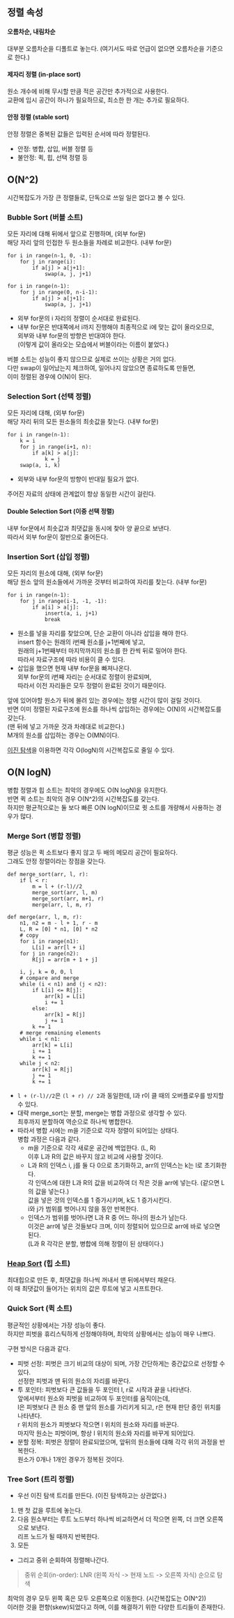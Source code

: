 ## 정렬 속성
#### 오름차순, 내림차순
대부분 오름차순을 디폴트로 놓는다. (여기서도 따로 언급이 없으면 오름차순을 기준으로 한다.)
#### 제자리 정렬 (in-place sort)
원소 개수에 비해 무시할 만큼 적은 공간만 추가적으로 사용한다.  
교환에 임시 공간이 하나가 필요하므로, 최소한 한 개는 추가로 필요하다.
#### 안정 정렬 (stable sort)
안정 정렬은 중복된 값들은 입력된 순서에 따라 정렬된다.
- 안정: 병합, 삽입, 버블 정렬 등
- 불안정: 퀵, 힙, 선택 정렬 등
## O(N^2)
시간복잡도가 가장 큰 정렬들로, 단독으로 쓰일 일은 없다고 볼 수 있다.
### Bubble Sort (버블 소트)
모든 자리에 대해 뒤에서 앞으로 진행하며, (외부 for문)  
해당 자리 앞의 인접한 두 원소들을 차례로 비교한다. (내부 for문)  
```
for i in range(n-1, 0, -1):
    for j in range(i):
        if a[j] > a[j+1]:
            swap(a, j, j+1)

for i in range(n-1):
    for j in range(0, n-i-1):
        if a[j] > a[j+1]:
            swap(a, j, j+1)
```
- 외부 for문의 i 자리의 정렬이 순서대로 완료된다.
- 내부 for문은 반대쪽에서 i까지 진행해야 최종적으로 i에 맞는 값이 올라오므로,  
외부와 내부 for문의 방향은 반대여야 한다.  
(이렇게 값이 올라오는 모습에서 버블이라는 이름이 붙었다.)

버블 소트는 성능이 좋지 않으므로 실제로 쓰이는 상황은 거의 없다.  
다만 swap이 일어났는지 체크하여, 일어나지 않았으면 종료하도록 만들면,  
이미 정렬된 경우에 O(N)이 된다.
### Selection Sort (선택 정렬)
모든 자리에 대해, (외부 for문)  
해당 자리 뒤의 모든 원소들의 최솟값을 찾는다. (내부 for문)
```
for i in range(n-1):
    k = i
    for j in range(i+1, n):
        if a[k] > a[j]:
            k = j
    swap(a, i, k)
```
- 외부와 내부 for문의 방향이 반대일 필요가 없다.

주어진 자료의 상태에 관계없이 항상 동일한 시간이 걸린다.
#### Double Selection Sort (이중 선택 정렬)
내부 for문에서 최솟값과 최댓값을 동시에 찾아 양 끝으로 보낸다.  
따라서 외부 for문이 절반으로 줄어든다.
### Insertion Sort (삽입 정렬)
모든 자리의 원소에 대해, (외부 for문)  
해당 원소 앞의 원소들에서 가까운 것부터 비교하여 자리를 찾는다. (내부 for문)
```
for i in range(n-1):
    for j in range(i-1, -1, -1):
        if a[i] > a[j]:
            insert(a, i, j+1)
            break
```
- 원소를 넣을 자리를 찾았으며, 단순 교환이 아니라 삽입을 해야 한다.  
insert 함수는 원래의 i번째 원소를 j+1번째에 넣고,  
원래의 j+1번째부터 마지막까지의 원소를 한 칸씩 뒤로 밀어야 한다.  
따라서 자료구조에 따라 비용이 클 수 있다.
- 삽입을 했으면 현재 내부 for문을 빠져나온다.  
외부 for문의 i번째 자리는 순서대로 정렬이 완료되며,  
따라서 이전 자리들은 모두 정렬이 완료된 것이기 때문이다.

앞에 있어야할 원소가 뒤에 몰려 있는 경우에는 정렬 시간이 많이 걸릴 것이다.  
반면 이미 정렬된 자료구조에 원소를 하나씩 삽입하는 경우에는 O(N)의 시간복잡도를 갖는다.  
(맨 뒤에 넣고 가까운 것과 차례대로 비교한다.)  
M개의 원소를 삽입하는 경우는 O(MN)이다.  
  
[이진 탐색][1]을 이용하면 각각 O(logN)의 시간복잡도로 줄일 수 있다.

## O(N logN)
병합 정렬과 힙 소트는 최악의 경우에도 O(N logN)을 유지한다.  
반면 퀵 소트는 최악의 경우 O(N^2)의 시간복잡도를 갖는다.  
하지만 평균적으로는 둘 보다 빠른 O(N logN)이므로 큇 소트를 개량해서 사용하는 경우가 많다.
### Merge Sort (병합 정렬)
평균 성능은 퀵 소트보다 좋지 않고 두 배의 메모리 공간이 필요하다.  
그래도 안정 정렬이라는 장점을 갖는다.
```
def merge_sort(arr, l, r):
    if l < r:
        m = l + (r-l)//2
        merge_sort(arr, l, m)
        merge_sort(arr, m+1, r)
        merge(arr, l, m, r)

def merge(arr, l, m, r):
    n1, n2 = m - l + 1, r - m
    L, R = [0] * n1, [0] * n2
    # copy
    for i in range(n1):
        L[i] = arr[l + i]
    for j in range(n2):
        R[j] = arr[m + 1 + j]
    
    i, j, k = 0, 0, l
    # compare and merge
    while (i < n1) and (j < n2):
        if L[i] <= R[j]:
            arr[k] = L[i]
            i += 1
        else:
            arr[k] = R[j]
            j += 1
        k += 1
    # merge remaining elements
    while i < n1:
        arr[k] = L[i]
        i += 1
        k += 1
    while j < n2:
        arr[k] = R[j]
        j += 1
        k += 1
```
- `l + (r-l)//2`은 `(l + r) // 2`과 동일한데, l과 r이 클 때의 오버플로우를 방지할 수 있다.
- 대략 merge_sort는 분할, merge는 병합 과정으로 생각할 수 있다.  
최후까지 분할하여 역순으로 하나씩 병합한다.
- 따라서 병합 시에는 m을 기준으로 각자 정렬이 되어있는 상태다.  
병합 과정은 다음과 같다.
  - m을 기준으로 각각 새로운 공간에 백업한다. (L, R)  
  이후 L과 R의 값은 바꾸지 않고 비교에 사용할 것이다.
  - L과 R의 인덱스 i, j를 둘 다 0으로 초기화하고, arr의 인덱스는 k는 l로 초기화한다.  
  각 인덱스에 대한 L과 R의 값을 비교하여 더 작은 것을 arr에 넣는다. (같으면 L의 값을 넣는다.)  
  값을 넣은 것의 인덱스를 1 증가시키며, k도 1 증가시킨다.  
  i와 j가 범위를 벗어나지 않을 동안 반복한다. 
  - 인덱스가 범위를 벗어나면 L과 R 중 어느 하나의 원소가 남는다.  
  이것은 arr에 넣은 것들보다 크며, 이미 정렬되어 있으므로 arr에 바로 넣으면 된다.  
  (L과 R 각각은 분할, 병합에 의해 정렬이 된 상태이다.)

### [Heap Sort][2] (힙 소트)
최대힙으로 만든 후, 최댓값을 하나씩 꺼내서 맨 뒤에서부터 채운다.  
이 때 최댓값이 들어가는 위치의 값은 루트에 넣고 시프트한다.

### Quick Sort (퀵 소트)
평균적인 상황에서는 가장 성능이 좋다.  
하지만 피벗을 휴리스틱하게 선정해야하며, 최악의 상황에서는 성능이 매우 나쁘다.  
  
구현 방식은 다음과 같다.
- 피벗 선정: 피벗은 크기 비교의 대상이 되며, 가장 간단하게는 중간값으로 선정할 수 있다.  
선정한 피벗과 맨 뒤의 원소의 자리를 바꾼다.
- 투 포인터: 피벗보다 큰 값들을 두 포인터 l, r로 시작과 끝을 나타낸다.  
앞에서부터 원소와 피벗을 비교하여 두 포인터를 움직이는데,  
l은 피벗보다 큰 원소 중 맨 앞의 원소를 가리키게 되고, r은 현재 판단 중인 위치를 나타낸다.  
r 위치의 원소가 피벗보다 작으면 l 위치의 원소와 자리를 바꾼다.  
마지막 원소는 피벗이며, 항상 l 위치의 원소와 자리를 바꾸게 되어있다.
- 분할 정복: 피벗은 정렬이 완료되었으며, 앞뒤의 원소들에 대해 각각 위의 과정을 반복한다.  
원소가 0개나 1개인 경우가 정복된 것이다.

### Tree Sort (트리 정렬)
- 우선 이진 탐색 트리를 만든다. (이진 탐색하고는 상관없다.)  
1. 맨 첫 값을 루트에 놓는다.
2. 다음 원소부터는 루트 노드부터 하나씩 비교하면서 더 작으면 왼쪽, 더 크면 오른쪽으로 보낸다.  
리프 노드가 될 때까지 반복한다.
3. 모든
- 그리고 중위 순회하여 정렬해나간다.  
> 중위 순회(in-order): LNR (왼쪽 자식 -> 현재 노드 -> 오른쪽 자식) 순으로 탐색

최악의 경우 모두 왼쪽 혹은 모두 오른쪽으로 이동한다. (시간복잡도는 O(N^2))  
이러한 것을 편향(skew)되었다고 하며, 이를 해결하기 위한 다양한 트리들이 존재한다.


[1]: https://github.com/ipari3/CS/blob/main/Algorithm/Binary%20Search.md
[2]: https://github.com/ipari3/CS/blob/main/Data%20Structure/Heap.md#%ED%9E%99-%EC%A0%95%EB%A0%AC
